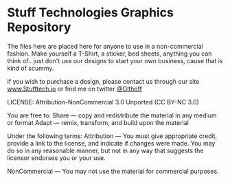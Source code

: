 # Stuff Technologies Graphics Repository
The files here are placed here for anyone to use in a non-commercial fashion. Make yourself a T-Shirt, a sticker, bed sheets, anything you can think of.. just don't use our designs to start your own business, cause that is kind of scummy. 

If you wish to purchase a design, please contact us through our site www.Stufftech.io or find me on twitter [@Olthoff](https://twitter.com/olthoff)


LICENSE: Attribution-NonCommercial 3.0 Unported (CC BY-NC 3.0)

You are free to:
Share — copy and redistribute the material in any medium or format
Adapt — remix, transform, and build upon the material

Under the following terms:
Attribution — You must give appropriate credit, provide a link to the license, and indicate if changes were made. You may do so in any reasonable manner, but not in any way that suggests the licensor endorses you or your use.

NonCommercial — You may not use the material for commercial purposes.
